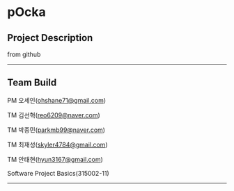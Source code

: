 # pOcka

## Project Description
from github

---

## Team Build
PM 오세인(ohshane71@gmail.com)

TM 김선혁(reo6209@naver.com)

TM 박종민(parkmb99@naver.com)

TM 최재성(skyler4784@gmail.com)

TM 안태현(hyun3167@gmail.com)

Software Project Basics(315002-11)

---
